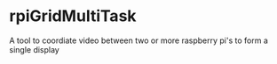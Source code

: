# rpiGridMultiTask
A tool to coordiate video between two or more raspberry pi's to form a single display 
